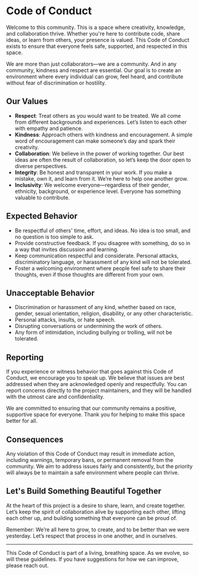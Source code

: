 # Code of Conduct

Welcome to this community. This is a space where creativity, knowledge, and collaboration thrive. Whether you're here to contribute code, share ideas, or learn from others, your presence is valued. This Code of Conduct exists to ensure that everyone feels safe, supported, and respected in this space.

We are more than just collaborators—we are a community. And in any community, kindness and respect are essential. Our goal is to create an environment where every individual can grow, feel heard, and contribute without fear of discrimination or hostility.

## Our Values

- **Respect**: Treat others as you would want to be treated. We all come from different backgrounds and experiences. Let’s listen to each other with empathy and patience.
- **Kindness**: Approach others with kindness and encouragement. A simple word of encouragement can make someone’s day and spark their creativity.
- **Collaboration**: We believe in the power of working together. Our best ideas are often the result of collaboration, so let’s keep the door open to diverse perspectives.
- **Integrity**: Be honest and transparent in your work. If you make a mistake, own it, and learn from it. We’re here to help one another grow.
- **Inclusivity**: We welcome everyone—regardless of their gender, ethnicity, background, or experience level. Everyone has something valuable to contribute.

## Expected Behavior

- Be respectful of others' time, effort, and ideas. No idea is too small, and no question is too simple to ask.
- Provide constructive feedback. If you disagree with something, do so in a way that invites discussion and learning.
- Keep communication respectful and considerate. Personal attacks, discriminatory language, or harassment of any kind will not be tolerated.
- Foster a welcoming environment where people feel safe to share their thoughts, even if those thoughts are different from your own.

## Unacceptable Behavior

- Discrimination or harassment of any kind, whether based on race, gender, sexual orientation, religion, disability, or any other characteristic.
- Personal attacks, insults, or hate speech.
- Disrupting conversations or undermining the work of others.
- Any form of intimidation, including bullying or trolling, will not be tolerated.

## Reporting

If you experience or witness behavior that goes against this Code of Conduct, we encourage you to speak up. We believe that issues are best addressed when they are acknowledged openly and respectfully. You can report concerns directly to the project maintainers, and they will be handled with the utmost care and confidentiality.

We are committed to ensuring that our community remains a positive, supportive space for everyone. Thank you for helping to make this space better for all.

## Consequences

Any violation of this Code of Conduct may result in immediate action, including warnings, temporary bans, or permanent removal from the community. We aim to address issues fairly and consistently, but the priority will always be to maintain a safe environment where people can thrive.

## Let's Build Something Beautiful Together

At the heart of this project is a desire to share, learn, and create together. Let’s keep the spirit of collaboration alive by supporting each other, lifting each other up, and building something that everyone can be proud of.

Remember: We’re all here to grow, to create, and to be better than we were yesterday. Let’s respect that process in one another, and in ourselves.

---
This Code of Conduct is part of a living, breathing space. As we evolve, so will these guidelines. If you have suggestions for how we can improve, please reach out.
